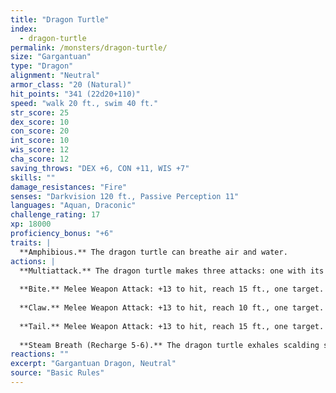 ```yaml
---
title: "Dragon Turtle"
index:
  - dragon-turtle
permalink: /monsters/dragon-turtle/
size: "Gargantuan"
type: "Dragon"
alignment: "Neutral"
armor_class: "20 (Natural)"
hit_points: "341 (22d20+110)"
speed: "walk 20 ft., swim 40 ft."
str_score: 25
dex_score: 10
con_score: 20
int_score: 10
wis_score: 12
cha_score: 12
saving_throws: "DEX +6, CON +11, WIS +7"
skills: ""
damage_resistances: "Fire"
senses: "Darkvision 120 ft., Passive Perception 11"
languages: "Aquan, Draconic"
challenge_rating: 17
xp: 18000
proficiency_bonus: "+6"
traits: |
  **Amphibious.** The dragon turtle can breathe air and water.
actions: |
  **Multiattack.** The dragon turtle makes three attacks: one with its bite and two with its claws. It can make one tail attack in place of its two claw attacks.
  
  **Bite.** Melee Weapon Attack: +13 to hit, reach 15 ft., one target. Hit: 26 (3d12 + 7) piercing damage.
  
  **Claw.** Melee Weapon Attack: +13 to hit, reach 10 ft., one target. Hit: 16 (2d8 + 7) slashing damage.
  
  **Tail.** Melee Weapon Attack: +13 to hit, reach 15 ft., one target. Hit: 26 (3d12 + 7) bludgeoning damage. If the target is a creature, it must succeed on a DC 20 Strength saving throw or be pushed up to 10 feet away from the dragon turtle and knocked prone.
  
  **Steam Breath (Recharge 5-6).** The dragon turtle exhales scalding steam in a 60-foot cone. Each creature in that area must make a DC 18 Constitution saving throw, taking 52 (15d6) fire damage on a failed save, or half as much damage on a successful one. Being underwater doesn't grant resistance against this damage.
reactions: ""
excerpt: "Gargantuan Dragon, Neutral"
source: "Basic Rules"
---
```

